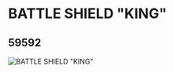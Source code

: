 # BATTLE  SHIELD "KING"
## 59592
![BATTLE  SHIELD "KING"](https://lc-www-live-s.legocdn.com/media/bricks/5/2/4505973.jpg)